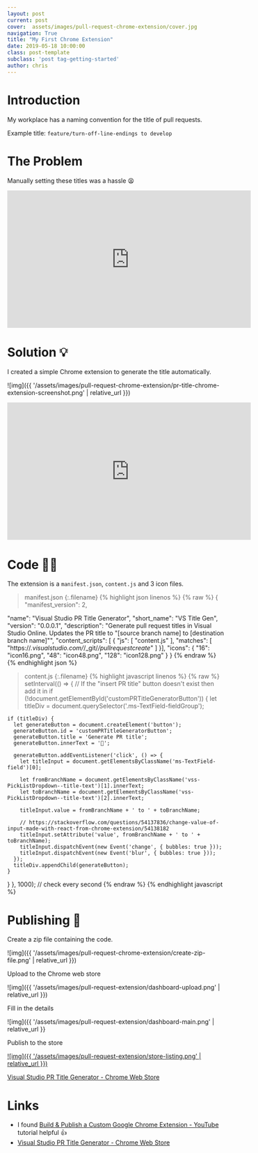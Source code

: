 ```yaml
---
layout: post
current: post
cover:  assets/images/pull-request-chrome-extension/cover.jpg
navigation: True
title: "My First Chrome Extension"
date: 2019-05-18 10:00:00
class: post-template
subclass: 'post tag-getting-started'
author: chris
---
```


# Introduction

My workplace has a naming convention for the title of pull requests. 

Example title: `feature/turn-off-line-endings to develop`

# The Problem

Manually setting these titles was a hassle 😫

<iframe width="560" height="315" src="https://www.youtube.com/embed/VHuAQcZtMP8?rel=0&amp;showinfo=0" frameborder="0" allowfullscreen></iframe>

# Solution 💡

I created a simple Chrome extension to generate the title automatically.  

![img]({{ '/assets/images/pull-request-chrome-extension/pr-title-chrome-extension-screenshot.png' | relative_url }})

<iframe width="560" height="315" src="https://www.youtube.com/embed/Mdlk2XhaXl8?rel=0&amp;showinfo=0" frameborder="0" allowfullscreen></iframe><br>

# Code 👨‍💻

The extension is a `manifest.json`, `content.js` and 3 icon files.

>manifest.json
{:.filename}
{% highlight json linenos %}
{% raw %}
{
  "manifest_version": 2,

  "name": "Visual Studio PR Title Generator",
  "short_name": "VS Title Gen",
  "version": "0.0.0.1",
  "description": "Generate pull request titles in Visual Studio Online. Updates the PR title to \"[source branch name] to [destination branch name]\"",
  "content_scripts": [
  {
    "js": [ "content.js" ],
    "matches": [ "https://*.visualstudio.com/*/_git/*/pullrequestcreate*" ]
  }],
  "icons": {
    "16": "icon16.png",
    "48": "icon48.png",
    "128": "icon128.png"
  }
}
{% endraw %}
{% endhighlight json %}

>content.js
{:.filename}
{% highlight javascript linenos %}
{% raw %}
setInterval(() => {
  // If the "insert PR title" button doesn't exist then add it in
  if (!document.getElementById('customPRTitleGeneratorButton')) {
    let titleDiv = document.querySelector('.ms-TextField-fieldGroup');

    if (titleDiv) {
      let generateButton = document.createElement('button');
      generateButton.id = 'customPRTitleGeneratorButton';
      generateButton.title = 'Generate PR title';
      generateButton.innerText = '🖖';

      generateButton.addEventListener('click', () => {
        let titleInput = document.getElementsByClassName('ms-TextField-field')[0];

        let fromBranchName = document.getElementsByClassName('vss-PickListDropdown--title-text')[1].innerText;
        let toBranchName = document.getElementsByClassName('vss-PickListDropdown--title-text')[2].innerText;

        titleInput.value = fromBranchName + ' to ' + toBranchName;

        // https://stackoverflow.com/questions/54137836/change-value-of-input-made-with-react-from-chrome-extension/54138182
        titleInput.setAttribute('value', fromBranchName + ' to ' + toBranchName);
        titleInput.dispatchEvent(new Event('change', { bubbles: true }));
        titleInput.dispatchEvent(new Event('blur', { bubbles: true }));
      });
      titleDiv.appendChild(generateButton);
    }
  }
}, 1000); // check every second
{% endraw %}
{% endhighlight javascript %}

# Publishing 🚀

Create a zip file containing the code.

![img]({{ '/assets/images/pull-request-chrome-extension/create-zip-file.png' | relative_url }})

Upload to the Chrome web store  

![img]({{ '/assets/images/pull-request-extension/dashboard-upload.png' | relative_url }})

Fill in the details 

![img]({{ '/assets/images/pull-request-extension/dashboard-main.png' | relative_url }}

Publish to the store

[![img]({{ '/assets/images/pull-request-extension/store-listing.png' | relative_url }})](https://chrome.google.com/webstore/detail/visual-studio-pr-title-ge/lbkfohchcccpbmgckjbcgcnlmohdieej)

[Visual Studio PR Title Generator - Chrome Web Store](https://chrome.google.com/webstore/detail/visual-studio-pr-title-ge/lbkfohchcccpbmgckjbcgcnlmohdieej)

# Links

* I found [Build & Publish a Custom Google Chrome Extension - YouTube](https://www.youtube.com/watch?v=wHZCYi1K664) tutorial helpful 👍
* [Visual Studio PR Title Generator - Chrome Web Store](https://chrome.google.com/webstore/detail/visual-studio-pr-title-ge/lbkfohchcccpbmgckjbcgcnlmohdieej)